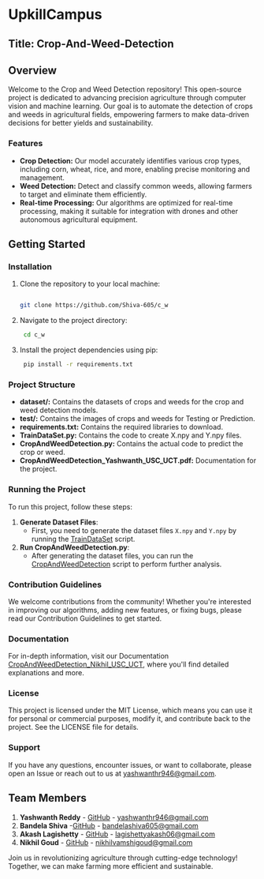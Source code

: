 # UpkillCampus
## Title: Crop-And-Weed-Detection

## Overview
Welcome to the Crop and Weed Detection repository! This open-source project is dedicated to advancing precision agriculture through computer vision and machine learning. Our goal is to automate the detection of crops and weeds in agricultural fields, empowering farmers to make data-driven decisions for better yields and sustainability.

### Features
- **Crop Detection:** Our model accurately identifies various crop types, including corn, wheat, rice, and more, enabling precise monitoring and management.
- **Weed Detection:** Detect and classify common weeds, allowing farmers to target and eliminate them efficiently.
- **Real-time Processing:** Our algorithms are optimized for real-time processing, making it suitable for integration with drones and other autonomous agricultural equipment.

## Getting Started

### Installation
1. Clone the repository to your local machine:
   ```bash
   
   git clone https://github.com/Shiva-605/c_w

2. Navigate to the project directory:
   ```bash
    cd c_w
   
3. Install the project dependencies using pip:
   ```bash
    pip install -r requirements.txt

### Project Structure
- **dataset/:** Contains the datasets of crops and weeds for the crop and weed detection models.
- **test/:** Contains the images of crops and weeds for Testing or Prediction.
- **requirements.txt:** Contains the required libraries to download.
- **TrainDataSet.py:** Contains the code to create X.npy and Y.npy files.
- **CropAndWeedDetection.py:** Contains the actual code to predict the crop or weed.
- **CropAndWeedDetection_Yashwanth_USC_UCT.pdf:** Documentation for the project.

### Running the Project
To run this project, follow these steps:
1. **Generate Dataset Files**:
   - First, you need to generate the dataset files `X.npy` and `Y.npy` by running the [TrainDataSet](https://github.com/NIKHIL2232/upskillcampus/blob/main/TrainDataSet.py) script.
2. **Run CropAndWeedDetection.py**:
   - After generating the dataset files, you can run the [CropAndWeedDetection](https://github.com/NIKHIL2232/upskillcampus/blob/main/CropAndWeedDetection.py) script to perform further analysis.

### Contribution Guidelines
We welcome contributions from the community! Whether you're interested in improving our algorithms, adding new features, or fixing bugs, please read our Contribution Guidelines to get started.

### Documentation
For in-depth information, visit our Documentation [CropAndWeedDetection_Nikhil_USC_UCT](https://github.com/NIKHIL2232/upskillcampus/blob/main/CropAndWeedDetection_Nikhil_USC_UCT.pdf), where you'll find detailed explanations and more.

### License
This project is licensed under the MIT License, which means you can use it for personal or commercial purposes, modify it, and contribute back to the project. See the LICENSE file for details.

### Support
If you have any questions, encounter issues, or want to collaborate, please open an Issue or reach out to us at yashwanthr946@gmail.com.
## Team Members
1. **Yashwanth Reddy** - [GitHub](https://github.com/yashwanthreddy28) - yashwanthr946@gmail.com
2. **Bandela Shiva** -[GitHub](https://github.com/Shiva-605/c_w) - bandelashiva605@gmail.com
3. **Akash Lagishetty** - [GitHub](https://github.com/AkashLagishetty) - lagishettyakash06@gmail.com
4. **Nikhil Goud** - [GitHub](https://github.com/NIKHIL2232) - nikhilvamshigoud@gmail.com

Join us in revolutionizing agriculture through cutting-edge technology! Together, we can make farming more efficient and sustainable.
